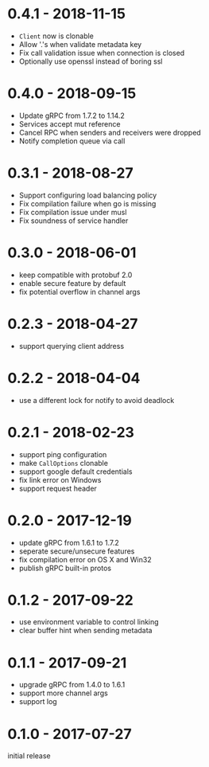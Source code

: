 # 0.4.1 - 2018-11-15

- `Client` now is clonable
- Allow '.'s when validate metadata key
- Fix call validation issue when connection is closed
- Optionally use openssl instead of boring ssl

# 0.4.0 - 2018-09-15

- Update gRPC from 1.7.2 to 1.14.2
- Services accept mut reference
- Cancel RPC when senders and receivers were dropped
- Notify completion queue via call

# 0.3.1 - 2018-08-27

- Support configuring load balancing policy
- Fix compilation failure when go is missing
- Fix compilation issue under musl
- Fix soundness of service handler

# 0.3.0 - 2018-06-01

- keep compatible with protobuf 2.0
- enable secure feature by default
- fix potential overflow in channel args

# 0.2.3 - 2018-04-27

- support querying client address

# 0.2.2 - 2018-04-04

- use a different lock for notify to avoid deadlock

# 0.2.1 - 2018-02-23

- support ping configuration
- make `CallOptions` clonable
- support google default credentials
- fix link error on Windows
- support request header

# 0.2.0 - 2017-12-19

- update gRPC from 1.6.1 to 1.7.2
- seperate secure/unsecure features
- fix compilation error on OS X and Win32
- publish gRPC built-in protos

# 0.1.2 - 2017-09-22

- use environment variable to control linking
- clear buffer hint when sending metadata

# 0.1.1 - 2017-09-21

- upgrade gRPC from 1.4.0 to 1.6.1
- support more channel args
- support log

# 0.1.0 - 2017-07-27

initial release
